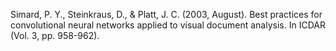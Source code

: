 Simard, P. Y., Steinkraus, D., & Platt, J. C. (2003, August). Best practices for convolutional neural networks applied to visual document analysis. In ICDAR (Vol. 3, pp. 958-962).